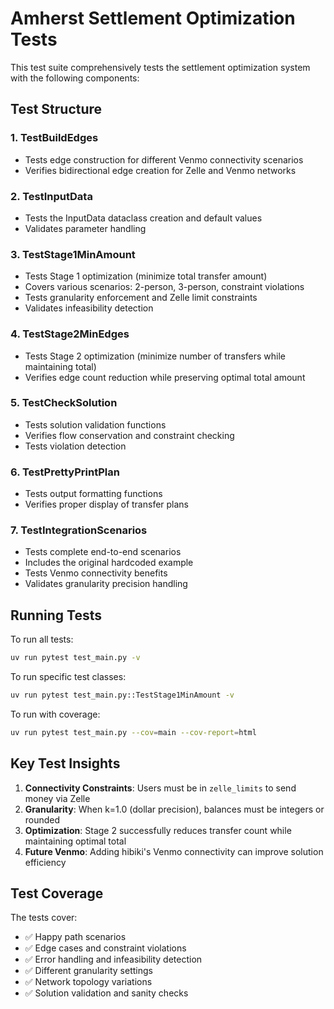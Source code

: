 # Amherst Settlement Optimization Tests

This test suite comprehensively tests the settlement optimization system with the following components:

## Test Structure

### 1. TestBuildEdges
- Tests edge construction for different Venmo connectivity scenarios
- Verifies bidirectional edge creation for Zelle and Venmo networks

### 2. TestInputData  
- Tests the InputData dataclass creation and default values
- Validates parameter handling

### 3. TestStage1MinAmount
- Tests Stage 1 optimization (minimize total transfer amount)
- Covers various scenarios: 2-person, 3-person, constraint violations
- Tests granularity enforcement and Zelle limit constraints
- Validates infeasibility detection

### 4. TestStage2MinEdges
- Tests Stage 2 optimization (minimize number of transfers while maintaining total)
- Verifies edge count reduction while preserving optimal total amount

### 5. TestCheckSolution
- Tests solution validation functions
- Verifies flow conservation and constraint checking
- Tests violation detection

### 6. TestPrettyPrintPlan
- Tests output formatting functions
- Verifies proper display of transfer plans

### 7. TestIntegrationScenarios
- Tests complete end-to-end scenarios
- Includes the original hardcoded example
- Tests Venmo connectivity benefits
- Validates granularity precision handling

## Running Tests

To run all tests:
```bash
uv run pytest test_main.py -v
```

To run specific test classes:
```bash
uv run pytest test_main.py::TestStage1MinAmount -v
```

To run with coverage:
```bash
uv run pytest test_main.py --cov=main --cov-report=html
```

## Key Test Insights

1. **Connectivity Constraints**: Users must be in `zelle_limits` to send money via Zelle
2. **Granularity**: When k=1.0 (dollar precision), balances must be integers or rounded
3. **Optimization**: Stage 2 successfully reduces transfer count while maintaining optimal total
4. **Future Venmo**: Adding hibiki's Venmo connectivity can improve solution efficiency

## Test Coverage

The tests cover:
- ✅ Happy path scenarios
- ✅ Edge cases and constraint violations  
- ✅ Error handling and infeasibility detection
- ✅ Different granularity settings
- ✅ Network topology variations
- ✅ Solution validation and sanity checks